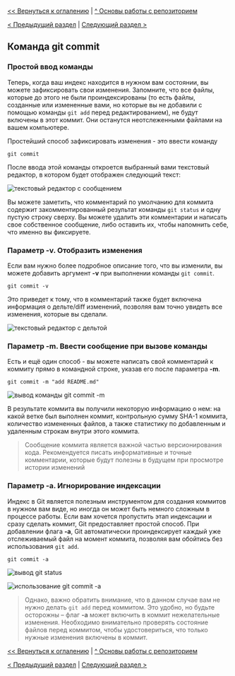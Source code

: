 [<< Вернуться к оглалению](README.md) | [^ Основы работы с репозиторием](section04.md)

[< Предыдущий раздел](section04-2.md) | [Следующий раздел >](section05.md)

Команда git commit
------------------

### Простой ввод команды

Теперь, когда ваш индекс находится в нужном вам состоянии, вы можете зафиксировать свои изменения. Запомните, что все файлы, которые до этого не были проиндексированы (то есть файлы, созданные или измененные вами, но которые вы не добавили с помощью команды `git add` перед редактированием), не будут включены в этот коммит. Они останутся неотслеженными файлами на вашем компьютере.

Простейший способ зафиксировать изменения - это ввести команду 

    git commit

После ввода этой команды откроется выбранный вами текстовый редактор, в котором будет отображен следующий текст:

![текстовый редактор с сообщением]()

Вы можете заметить, что комментарий по умолчанию для коммита содержит закомментированный результат команды `git status` и одну пустую строку сверху. Вы можете удалить эти комментарии и написать свое собственное сообщение, либо оставить их, чтобы напомнить себе, что именно вы фиксируете.

### Параметр -v. Отобразить изменения

Если вам нужно более подробное описание того, что вы изменили, вы можете добавить аргумент __-v__ при выполнении команды `git commit`. 

    git commit -v

Это приведет к тому, что в комментарий также будет включена информация о дельте/diff изменений, позволяя вам точно увидеть все изменения, которые вы сделали. 

![текстовый редактор с дельтой]()


### Параметр -m. Ввести сообщение при вызове команды

Есть и ещё один способ - вы можете написать свой комментарий к коммиту прямо в командной строке, указав его после параметра __-m__.

    git commit -m "add README.md"

![вывод команды git commit -m]()

В результате коммита вы получили некоторую информацию о нем: на какой ветке был выполнен коммит, контрольную сумму SHA-1 коммита, количество измененных файлов, а также статистику по добавленным и удаленным строкам внутри этого коммита.

> Cообщение коммита является важной частью версионирования кода. Рекомендуется писать информативные и точные комментарии, которые будут полезны в будущем при просмотре истории изменений

### Параметр -a. Игнорирование индексации

Индекс в Git является полезным инструментом для создания коммитов в нужном вам виде, но иногда он может быть немного сложным в процессе работы. Если вам хочется пропустить этап индексации и сразу сделать коммит, Git предоставляет простой способ. При добавлении флага __-a__, Git автоматически проиндексирует каждый уже отслеживаемый файл на момент коммита, позволяя вам обойтись без использования `git add`.

    git commit -a

![вывод git status]()

![использование git commit -a]()

> Однако, важно обратить внимание, что в данном случае вам не нужно делать `git add` перед коммитом. Это удобно, но будьте осторожны – флаг __-a__ может включить в коммит нежелательные изменения. Необходимо внимательно проверять состояние файлов перед коммитом, чтобы удостовериться, что только нужные изменения включены в коммит.

[<< Вернуться к оглалению](README.md) | [^ Основы работы с репозиторием](section04.md)

[< Предыдущий раздел](section04-2.md) | [Следующий раздел >](section05.md)